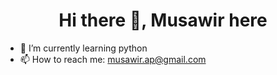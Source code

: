 <h1 align="center">Hi there 👋, Musawir here</h1>


- 🌱 I’m currently learning python
- 📫 How to reach me: musawir.ap@gmail.com
